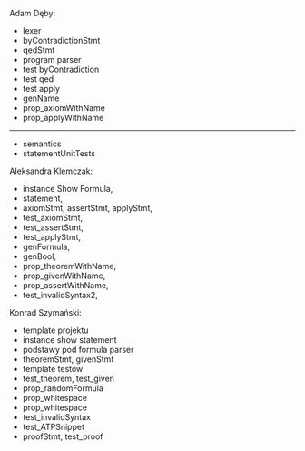 Adam Dęby:
- lexer
- byContradictionStmt
- qedStmt
- program parser
- test byContradiction
- test qed
- test apply
- genName
- prop_axiomWithName
- prop_applyWithName
***********************
- semantics
- statementUnitTests 


Aleksandra Klemczak:
- instance Show Formula,
- statement,
- axiomStmt, assertStmt, applyStmt,
- test_axiomStmt,
- test_assertStmt,
- test_applyStmt,
- genFormula,
- genBool,
- prop_theoremWithName,
- prop_givenWithName,
- prop_assertWithName,
- test_invalidSyntax2,

Konrad Szymański:
- template projektu
- instance show statement
- podstawy pod formula parser
- theoremStmt, givenStmt
- template testów
- test_theorem, test_given
- prop_randomFormula
- prop_whitespace
- prop_whitespace
- test_invalidSyntax
- test_ATPSnippet
- proofStmt, test_proof
